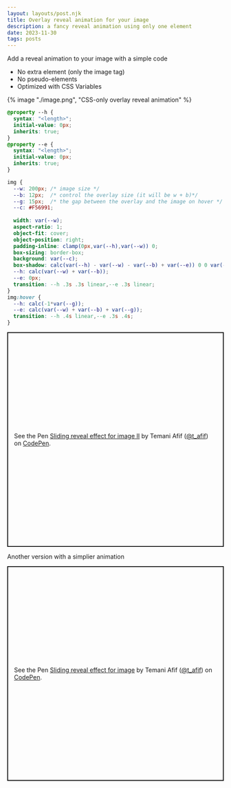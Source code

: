 ```yaml
---
layout: layouts/post.njk
title: Overlay reveal animation for your image
description: a fancy reveal animation using only one element
date: 2023-11-30
tags: posts
---
```


Add a reveal animation to your image with a simple code
* No extra element (only the image tag)
* No pseudo-elements
* Optimized with CSS Variables


{% image "./image.png", "CSS-only overlay reveal animation" %}

```css
@property --h { 
  syntax: "<length>";
  initial-value: 0px;
  inherits: true;
}
@property --e { 
  syntax: "<length>";
  initial-value: 0px;
  inherits: true;
}

img {
  --w: 200px; /* image size */
  --b: 12px;  /* control the overlay size (it will be w + b)*/
  --g: 15px;  /* the gap between the overlay and the image on hover */
  --c: #F56991;
  
  width: var(--w);
  aspect-ratio: 1;
  object-fit: cover;
  object-position: right;
  padding-inline: clamp(0px,var(--h),var(--w)) 0;
  box-sizing: border-box;
  background: var(--c);
  box-shadow: calc(var(--h) - var(--w) - var(--b) + var(--e)) 0 0 var(--b) var(--c);
  --h: calc(var(--w) + var(--b));
  --e: 0px;
  transition: --h .3s .3s linear,--e .3s linear;
}
img:hover {
  --h: calc(-1*var(--g));
  --e: calc(var(--w) + var(--b) + var(--g));
  transition: --h .4s linear,--e .3s .4s;
}
```

<p class="codepen" data-height="500" data-default-tab="result" data-slug-hash="rNPZZbK" data-preview="true" data-user="t_afif" style="height: 500px; box-sizing: border-box; display: flex; align-items: center; justify-content: center; border: 2px solid; margin: 1em 0; padding: 1em;">
  <span>See the Pen <a href="https://codepen.io/t_afif/pen/rNPZZbK">
  Sliding reveal effect for image II</a> by Temani Afif (<a href="https://codepen.io/t_afif">@t_afif</a>)
  on <a href="https://codepen.io">CodePen</a>.</span>
</p>

Another version with a simplier animation

<p class="codepen" data-height="500" data-default-tab="result" data-slug-hash="KKJxXKZ" data-preview="true" data-user="t_afif" style="height: 500px; box-sizing: border-box; display: flex; align-items: center; justify-content: center; border: 2px solid; margin: 1em 0; padding: 1em;">
  <span>See the Pen <a href="https://codepen.io/t_afif/pen/KKJxXKZ">
  Sliding reveal effect for image</a> by Temani Afif (<a href="https://codepen.io/t_afif">@t_afif</a>)
  on <a href="https://codepen.io">CodePen</a>.</span>
</p>
<script async src="https://cpwebassets.codepen.io/assets/embed/ei.js"></script>